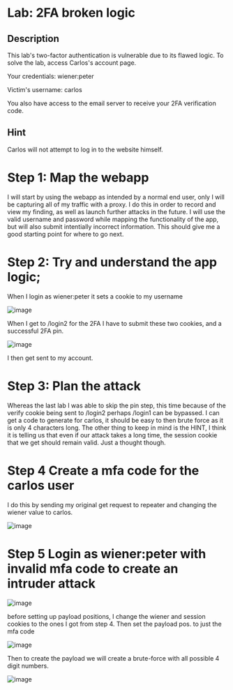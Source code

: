 # Lab: 2FA broken logic

## Description

 This lab's two-factor authentication is vulnerable due to its flawed logic. To solve the lab, access Carlos's account page.

 Your credentials: wiener:peter
 
 Victim's username: carlos

You also have access to the email server to receive your 2FA verification code.

## Hint

Carlos will not attempt to log in to the website himself.


# Step 1: Map the webapp

I will start by using the webapp as intended by a normal end user, only I will be capturing all of my traffic with a proxy. I do this in order to record and view my finding, as well as launch further attacks in the future. I will use the valid username and password while mapping the functionality of the app, but will also submit intentially incorrect information. This should give me a good starting point for where to go next.

# Step 2: Try and understand the app logic;

When I login as wiener:peter it sets a cookie to my username

![image](https://user-images.githubusercontent.com/83407557/170805989-eb1a621c-cabf-4c67-bcfb-cf1b1cfcdcac.png)

When I get to /login2 for the 2FA I have to submit these two cookies, and a successful 2FA pin.

![image](https://user-images.githubusercontent.com/83407557/170806107-4b82ee81-4e83-484f-8c1e-8a2413f36f0f.png)

I then get sent to my account.

# Step 3: Plan the attack

Whereas the last lab I was able to skip the pin step, this time because of the verify cookie being sent to /login2 perhaps /login1 can be bypassed. I can get a code to generate for carlos, it should be easy to then brute force as it is only 4 characters long. The other thing to keep in mind is the HINT, I think it is telling us that even if our attack takes a long time, the session cookie that we get should remain valid. Just a thought though.

# Step 4 Create a mfa code for the carlos user

I do this by sending my original get request to repeater and changing the wiener value to carlos.

![image](https://user-images.githubusercontent.com/83407557/170806440-8de8f7c8-7924-4c5b-ad12-fa08fd261d3e.png)

# Step 5 Login as wiener:peter with invalid mfa code to create an intruder attack

![image](https://user-images.githubusercontent.com/83407557/170806490-362177af-742b-47f5-bb73-8069394199d9.png)

before setting up payload positions, I change the wiener and session cookies to the ones I got from step 4. Then set the payload pos. to just the mfa code

![image](https://user-images.githubusercontent.com/83407557/170806618-218d4ed9-e3b8-4da0-bb16-86465bf173ab.png)

Then to create the payload we will create a brute-force with all possible 4 digit numbers.

![image](https://user-images.githubusercontent.com/83407557/170806790-a6e4cf54-246c-4d27-98f1-d6f2a61dc6d9.png)
